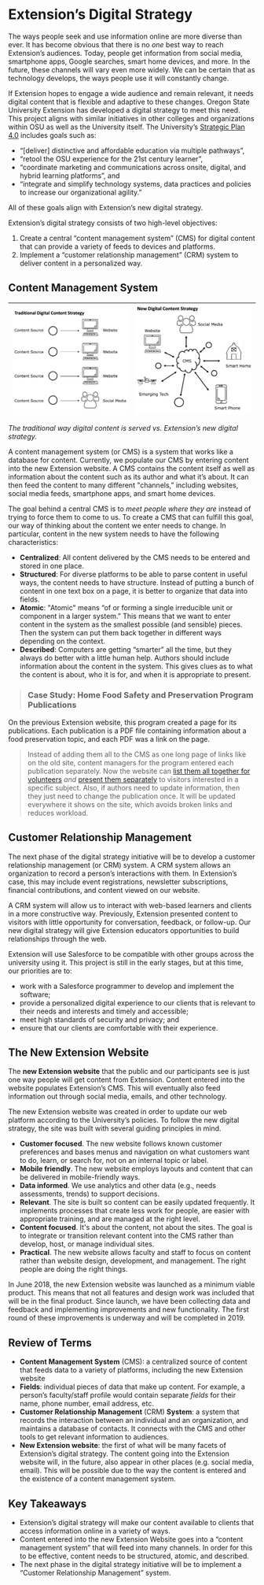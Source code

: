 # Extension’s Digital Strategy

The ways people seek and use information online are more diverse than ever. It has become obvious that there is no *one* best way to reach Extension’s audiences. Today, people get information from social media, smartphone apps, Google searches, smart home devices, and more. In the future, these channels will vary even more widely. We can be certain that as technology develops, the ways people use it will constantly change.

If Extension hopes to engage a wide audience and remain relevant, it needs digital content that is flexible and adaptive to these changes. Oregon State University Extension has developed a digital strategy to meet this need. This project aligns with similar initiatives in other colleges and organizations within OSU as well as the University itself. The University’s [Strategic Plan 4.0](https://leadership.oregonstate.edu/sites/leadership.oregonstate.edu/files/provost-documents/sp4-adjusted.pdf) includes goals such as:

  - “[deliver] distinctive and affordable education via multiple pathways”,
  - “retool the OSU experience for the 21st century learner”,
  - “coordinate marketing and communications across onsite, digital, and hybrid learning platforms”, and
  - “integrate and simplify technology systems, data practices and policies to increase our organizational agility.”

All of these goals align with Extension’s new digital strategy.

Extension’s digital strategy consists of two high-level objectives:

  1. Create a central “content management system” (CMS) for digital content that can provide a variety of feeds to devices and platforms.
  2. Implement a “customer relationship management” (CRM) system to deliver content in a personalized way.


## Content Management System


![Traditional Digital Content Strategy](images/traditional-DCS.png) | ![New Digital Content Strategy](images/new-DCS.png)
-------------------- | ---------------------

*The traditional way digital content is served vs. Extension’s new digital strategy.*

A content management system (or CMS) is a system that works like a database for content. Currently, we populate our CMS by entering content into the new Extension website. A CMS contains the content itself as well as information about the content such as its author and what it’s about. It can then feed the content to many different "channels,” including websites, social media feeds, smartphone apps, and smart home devices.

The goal behind a central CMS is to *meet people where they are* instead of trying to force them to come to us. To create a CMS that can fulfill this goal, our way of thinking about the content we enter needs to change. In particular, content in the new system needs to have the following characteristics:

  * **Centralized**: All content delivered by the CMS needs to be entered and stored in one place.
  * **Structured**: For diverse platforms to be able to parse content in useful ways, the content needs to have structure. Instead of putting a bunch of content in one text box on a page, it is better to organize that data into fields.
  * **Atomic**: "Atomic" means “of or forming a single irreducible unit or component in a larger system.” This means that we want to enter content in the system as the smallest possible (and sensible) pieces. Then the system can put them back together in different ways depending on the context.
  * **Described**: Computers are getting “smarter” all the time, but they always do better with a little human help. Authors should include information about the content in the system. This gives clues as to what the content is about, who it is for, and when it is appropriate to present.

> ### Case Study: Home Food Safety and Preservation Program  Publications
On the previous Extension website, this program created a page for its publications. Each publication is a PDF file containing information about a food preservation topic, and each PDF was a link on the page.

>Instead of adding them all to the CMS as one long page of links like on the old site, content managers for the program entered each publication separately. Now the website can [list them all together for volunteers](https://extension.oregonstate.edu/mfp/publications) *and* [present them separately](https://extension.oregonstate.edu/search?search=canning+peaches) to visitors interested in a specific subject. Also, if authors need to update information, then they just need to change the publication once. It will be updated everywhere it shows on the site, which avoids broken links and reduces workload.

## Customer Relationship Management

The next phase of the digital strategy initiative will be to develop a customer relationship management (or CRM) system. A CRM system allows an organization to record a person’s interactions with them. In Extension’s case, this may include event registrations, newsletter subscriptions, financial contributions, and content viewed on our website.

A CRM system will allow us to interact with web-based learners and clients in a more constructive way. Previously, Extension presented content to visitors with little opportunity for conversation, feedback, or follow-up. Our new digital strategy will give Extension educators opportunities to build relationships through the web.

Extension will use Salesforce to be compatible with other groups across the university using it. This project is still in the early stages, but at this time, our priorities are to:

  - work with a Salesforce programmer to develop and implement the software;
  - provide a personalized digital experience to our clients that is relevant to their needs and interests and timely and accessible;
  - meet high standards of security and privacy; and
  - ensure that our clients are comfortable with their experience.

## The New Extension Website

The **new Extension website** that the public and our participants see is just one way people will get content from Extension. Content entered into the website populates Extension’s CMS. This will eventually also feed information out through social media, emails, and other technology.

The new Extension website was created in order to update our web platform according to the University’s policies. To follow the new digital strategy, the site was built with several guiding principles in mind.

  - **Customer focused**. The new website follows known customer preferences and bases menus and navigation on what customers want to do, learn, or search for, not on an internal topic or label.
  - **Mobile friendly**. The new website employs layouts and content that can be delivered in mobile-friendly ways.
  - **Data informed**. We use analytics and other data (e.g., needs assessments, trends) to support decisions.
  - **Relevant**. The site is built so content can be easily updated frequently. It implements processes that create less work for people, are easier with appropriate training, and are managed at the right level.
  - **Content focused**. It's about the content, not about the sites. The goal is to integrate or transition relevant content into the CMS rather than develop, host, or manage individual sites.
  - **Practical**. The new website allows faculty and staff to focus on content rather than website design, development, and management. The right people are doing the right things.

In June 2018, the new Extension website was launched as a minimum viable product. This means that not all features and design work was included that will be in the final product. Since launch, we have been collecting data and feedback and implementing improvements and new functionality. The first round of these improvements is underway and will be completed in 2019.

## Review of Terms

  - **Content Management System** (CMS): a centralized source of content that feeds data to a variety of platforms, including the new Extension website
  - **Fields**: individual pieces of data that make up content. For example, a person’s faculty/staff profile would contain separate *fields* for their name, phone number, email address, etc.
  - **Customer Relationship Management** (CRM) **System**: a system that records the interaction between an individual and an organization, and maintains a database of contacts. It connects with the CMS and other tools to get relevant information to audiences.
  - **New Extension website**: the first of what will be many facets of Extension’s digital strategy. The content going into the Extension website will, in the future, also appear in other places (e.g. social media, email). This will be possible due to the way the content is entered and the existence of a content management system.

## Key Takeaways

  - Extension’s digital strategy will make our content available to clients that access information online in a variety of ways.
  - Content entered into the new Extension Website goes into a “content management system” that will feed into many channels. In order for this to be effective, content needs to be structured, atomic, and described.
  - The next phase in the digital strategy initiative will be to implement a “Customer Relationship Management” system.
